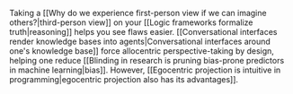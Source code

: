 Taking a [[Why do we experience first-person view if we can imagine others?|third-person view]] on your [[Logic frameworks formalize truth|reasoning]] helps you see flaws easier. [[Conversational interfaces render knowledge bases into agents|Conversational interfaces around one's knowledge base]] force allocentric perspective-taking by design, helping one reduce [[Blinding in research is pruning bias-prone predictors in machine learning|bias]]. However, [[Egocentric projection is intuitive in programming|egocentric projection also has its advantages]].